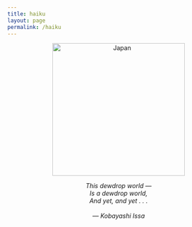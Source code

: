 ```yaml
---
title: haiku
layout: page
permalink: /haiku
---
```

<html lang="en">
<p align="center">
<img src="https://arthurberberyan.github.io/assets/haikutrees.jpg" alt="Japan" width="300">

<p align="center">
<em>  This dewdrop world —<br>
  Is a dewdrop world,<br>
  And yet, and yet . . .<br><br>
  — Kobayashi Issa </em>
</p>
